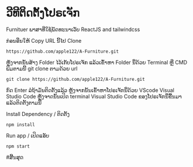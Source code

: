 # ວີທີຕິດຕັ້ງໂປຣເຈັກ

Furnituer ພາສາທີ່ໃຊ້ພັດທະນາເວັບ ReactJS and tailwindcss

ກ່ອນອືນໃຫ້ Copy URL ນີ້ໄປ Clone

    https://github.com/apple122/A-Furniture.git

ຫຼັງຈາກນັ້ນສ້າງ Folder ໄວ້ເກັບໂປຣເຈັກ ແລ້ວເຂົ້າຫາ Folder ນີ້ດ້ວຍ Terminal ຫຼື CMD
ພີມຕາມນີ້ git clone ຕາມດ້ວຍ url

    git clone https://github.com/apple122/A-Furniture.git
    
ກົດ Enter ລໍຖ້າມັນຕິດຕັ້ງແລ້ວ ຫຼັງຈາກນັ້ນເຂົ້າຫາໂປຣເຈັກນີ້ດ້ວຍ VScode Visual Studio Code
ຫຼັງຈາດນັ້ນເປິດ terminal Visual Studio Code ຂອງໂປຣເຈັກນີ້ຂື້ນມາ ແລ້ວຕິດຕັ້ງຕາມນີ້

Install Dependency / ຕິດຕັ້ງ

    npm install

Run app / ເປິດແອັບ

    npm start

#ສີ້ນສຸດ

